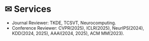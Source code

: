   # ✉ Services

- Journal Reviewer: TKDE, TCSVT, Neurocomputing.
- Conference Reviewer: CVPR(2025), ICLR(2025), NeurIPS(2024), KDD(2024, 2025), AAAI(2024, 2025), ACM MM(2023).
